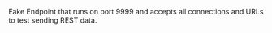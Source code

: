 Fake Endpoint that runs on port 9999 and accepts all connections and URLs to test sending REST data.  